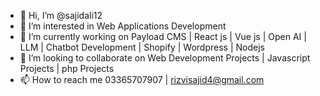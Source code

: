 - 👋 Hi, I’m @sajidali12
- 👀 I’m interested in Web Applications Development
- 🌱 I’m currently working on Payload CMS | React js | Vue js | Open AI | LLM | Chatbot Development | Shopify | Wordpress | Nodejs 
- 💞️ I’m looking to collaborate on Web Development Projects | Javascript Projects | php Projects
- 📫 How to reach me 03365707907 | rizvisajid4@gmail.com

<!---
sajidali12/sajidali12 is a ✨ special ✨ repository because its `README.md` (this file) appears on your GitHub profile.
You can click the Preview link to take a look at your changes.
--->

